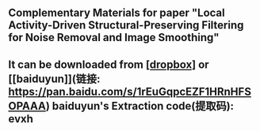 ## Complementary Materials for paper "Local Activity-Driven Structural-Preserving Filtering for Noise Removal and Image Smoothing"
## It can be downloaded from [[dropbox]](https://www.dropbox.com/s/jn4h1774ayb9dzj/elsarticle-template2018.pdf?dl=0) or [[baiduyun]](链接: https://pan.baidu.com/s/1rEuGqpcEZF1HRnHFSOPAAA)  baiduyun's Extraction code(提取码): evxh
